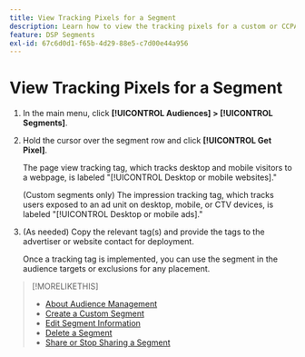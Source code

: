 ```yaml
---
title: View Tracking Pixels for a Segment
description: Learn how to view the tracking pixels for a custom or CCPA opt-out of sale segment.
feature: DSP Segments
exl-id: 67c6d0d1-f65b-4d29-88e5-c7d00e44a956
---
```

# View Tracking Pixels for a Segment

1. In the main menu, click **[!UICONTROL Audiences] > [!UICONTROL Segments]**.

1. Hold the cursor over the segment row and click **[!UICONTROL Get Pixel]**.

   The page view tracking tag, which tracks desktop and mobile visitors to a webpage, is labeled "[!UICONTROL Desktop or mobile websites]."

   (Custom segments only) The impression tracking tag, which tracks users exposed to an ad unit on desktop, mobile, or CTV devices, is labeled "[!UICONTROL Desktop or mobile ads]."

1. (As needed) Copy the relevant tag(s) and provide the tags to the advertiser or website contact for deployment.

    Once a tracking tag is implemented, you can use the segment in the audience targets or exclusions for any placement.

>[!MORELIKETHIS]
>
>* [About Audience Management](audience-about.md)
>* [Create a Custom Segment](custom-segment-create.md)
>* [Edit Segment Information](segment-edit.md)
>* [Delete a Segment](segment-delete.md)
>* [Share or Stop Sharing a Segment](segment-share.md)
